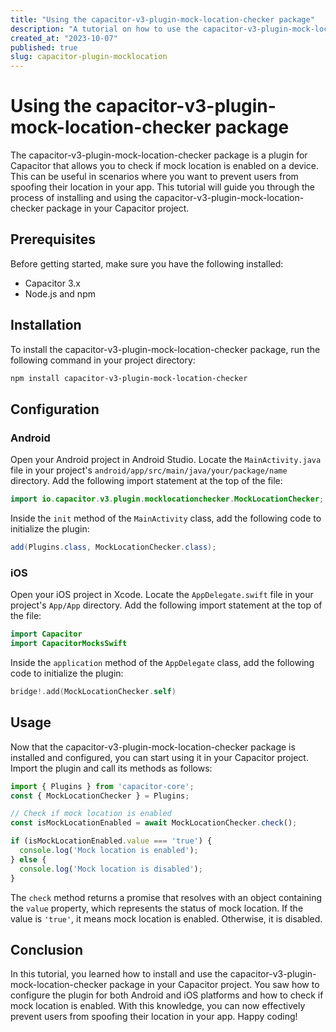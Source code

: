 ```yaml
---
title: "Using the capacitor-v3-plugin-mock-location-checker package"
description: "A tutorial on how to use the capacitor-v3-plugin-mock-location-checker package in your Capacitor project."
created_at: "2023-10-07"
published: true
slug: capacitor-plugin-mocklocation
---
```


# Using the capacitor-v3-plugin-mock-location-checker package

The capacitor-v3-plugin-mock-location-checker package is a plugin for Capacitor that allows you to check if mock location is enabled on a device. This can be useful in scenarios where you want to prevent users from spoofing their location in your app. This tutorial will guide you through the process of installing and using the capacitor-v3-plugin-mock-location-checker package in your Capacitor project.

## Prerequisites

Before getting started, make sure you have the following installed:

- Capacitor 3.x
- Node.js and npm

## Installation

To install the capacitor-v3-plugin-mock-location-checker package, run the following command in your project directory:

```bash
npm install capacitor-v3-plugin-mock-location-checker
```

## Configuration

### Android

Open your Android project in Android Studio. Locate the `MainActivity.java` file in your project's `android/app/src/main/java/your/package/name` directory. Add the following import statement at the top of the file:

```java
import io.capacitor.v3.plugin.mocklocationchecker.MockLocationChecker;
```

Inside the `init` method of the `MainActivity` class, add the following code to initialize the plugin:

```java
add(Plugins.class, MockLocationChecker.class);
```

### iOS

Open your iOS project in Xcode. Locate the `AppDelegate.swift` file in your project's `App/App` directory. Add the following import statement at the top of the file:

```swift
import Capacitor
import CapacitorMocksSwift
```

Inside the `application` method of the `AppDelegate` class, add the following code to initialize the plugin:

```swift
bridge!.add(MockLocationChecker.self)
```

## Usage

Now that the capacitor-v3-plugin-mock-location-checker package is installed and configured, you can start using it in your Capacitor project. Import the plugin and call its methods as follows:

```typescript
import { Plugins } from 'capacitor-core';
const { MockLocationChecker } = Plugins;

// Check if mock location is enabled
const isMockLocationEnabled = await MockLocationChecker.check();

if (isMockLocationEnabled.value === 'true') {
  console.log('Mock location is enabled');
} else {
  console.log('Mock location is disabled');
}
```

The `check` method returns a promise that resolves with an object containing the `value` property, which represents the status of mock location. If the value is `'true'`, it means mock location is enabled. Otherwise, it is disabled.

## Conclusion

In this tutorial, you learned how to install and use the capacitor-v3-plugin-mock-location-checker package in your Capacitor project. You saw how to configure the plugin for both Android and iOS platforms and how to check if mock location is enabled. With this knowledge, you can now effectively prevent users from spoofing their location in your app. Happy coding!